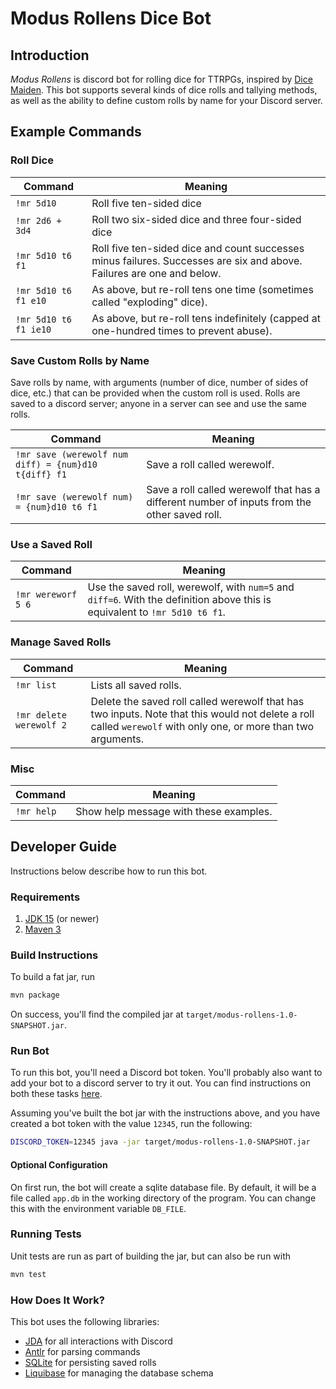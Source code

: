 # Modus Rollens Dice Bot

## Introduction
_Modus Rollens_ is discord bot for rolling dice for TTRPGs, inspired by [Dice Maiden](https://top.gg/bot/377701707943116800).
This bot supports several kinds of dice rolls and tallying methods, as well as the ability to define custom
rolls by name for your Discord server.

## Example Commands

### Roll Dice

| Command   | Meaning                  |
|-----------|--------------------------|
|`!mr 5d10` | Roll five ten-sided dice |
|`!mr 2d6 + 3d4` | Roll two six-sided dice and three four-sided dice |
|`!mr 5d10 t6 f1`| Roll five ten-sided dice and count successes minus failures. Successes are six and above. Failures are one and below.|
|`!mr 5d10 t6 f1 e10`| As above, but re-roll tens one time (sometimes called "exploding" dice).|
|`!mr 5d10 t6 f1 ie10`| As above, but re-roll tens indefinitely (capped at one-hundred times to prevent abuse).|

### Save Custom Rolls by Name
Save rolls by name, with arguments (number of dice, number of sides of dice, etc.) that can be provided
when the custom roll is used. Rolls are saved to a discord server; anyone in a server can see and use
the same rolls.

| Command   | Meaning                  |
|-----------|--------------------------|
|`!mr save (werewolf num diff) = {num}d10 t{diff} f1`| Save a roll called werewolf.|
|`!mr save (werewolf num) = {num}d10 t6 f1`| Save a roll called werewolf that has a different number of inputs from the other saved roll.|

### Use a Saved Roll

| Command   | Meaning                  |
|-----------|--------------------------|
|`!mr wereworf 5 6`| Use the saved roll, werewolf, with `num=5` and `diff=6`. With the definition above this is equivalent to `!mr 5d10 t6 f1`.|

### Manage Saved Rolls
| Command   | Meaning                  |
|-----------|--------------------------|
|`!mr list`| Lists all saved rolls.|
|`!mr delete werewolf 2`| Delete the saved roll called werewolf that has two inputs. Note that this would not delete a roll called `werewolf` with only one, or more than two arguments.|

### Misc
| Command   | Meaning                  |
|-----------|--------------------------|
|`!mr help`| Show help message with these examples.|

## Developer Guide

Instructions below describe how to run this bot.

### Requirements

1. [JDK 15](https://jdk.java.net/15/) (or newer)
2. [Maven 3](https://maven.apache.org/download.cgi)

### Build Instructions

To build a fat jar, run
```bash
mvn package
```

On success, you'll find the compiled jar at `target/modus-rollens-1.0-SNAPSHOT.jar`.

### Run Bot

To run this bot, you'll need a Discord bot token. You'll probably also want to add your bot to a
discord server to try it out. You can find instructions on both these tasks [here](https://github.com/reactiflux/discord-irc/wiki/Creating-a-discord-bot-&-getting-a-token).

Assuming you've built the bot jar with the instructions above, and you have created a bot token with the value `12345`,
run the following:
```bash
DISCORD_TOKEN=12345 java -jar target/modus-rollens-1.0-SNAPSHOT.jar
```

#### Optional Configuration

On first run, the bot will create a sqlite database file. By default, it will be a file called `app.db`
in the working directory of the program. You can change this with the environment variable `DB_FILE`.

### Running Tests

Unit tests are run as part of building the jar, but can also be run with
```bash
mvn test
```

### How Does It Work?

This bot uses the following libraries:
* [JDA](https://github.com/DV8FromTheWorld/JDA) for all interactions with Discord
* [Antlr](https://www.antlr.org/) for parsing commands
* [SQLite](https://www.sqlite.org/index.html) for persisting saved rolls
* [Liquibase](https://www.liquibase.org/) for managing the database schema
